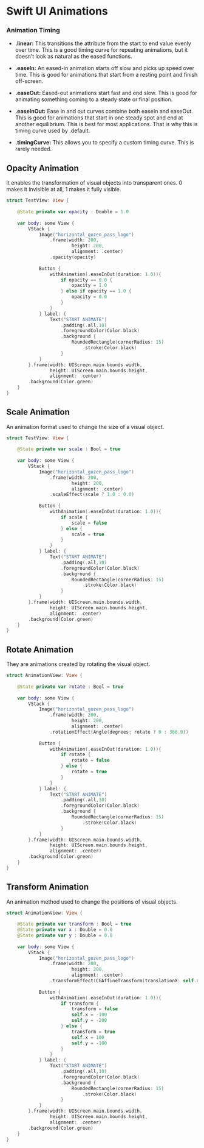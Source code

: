 # Swift UI Animations

### Animation Timing
- <b>.linear:</b> This transitions the attribute from the start to end value evenly over time. This is a good timing curve for repeating animations, but it doesn’t look as natural as the eased functions.

- <b>.easeIn:</b> An eased-in animation starts off slow and picks up speed over time. This is good for animations that start from a resting point and finish off-screen.

- <b>.easeOut:</b> Eased-out animations start fast and end slow. This is good for animating something coming to a steady state or final position.

- <b>.easeInOut:</b> Ease in and out curves combine both easeIn and easeOut. This is good for animations that start in one steady spot and end at another equilibrium. This is best for most applications. That is why this is timing curve used by .default.

- <b>.timingCurve:</b> This allows you to specify a custom timing curve. This is rarely needed.

## Opacity Animation
It enables the transformation of visual objects into transparent ones. 0 makes it invisible at all, 1 makes it fully visible.
```swift
struct TestView: View {
    
    @State private var opacity : Double = 1.0
    
    var body: some View {
        VStack {
            Image("horizontal_gozen_pass_logo")
                .frame(width: 200,
                        height: 200,
                        alignment: .center)
                .opacity(opacity)
                
            Button {
                withAnimation(.easeInOut(duration: 1.0)){
                    if opacity == 0.0 {
                        opacity = 1.0
                    } else if opacity == 1.0 {
                        opacity = 0.0
                    }
                }
            } label: {
                Text("START ANIMATE")
                    .padding(.all,10)
                    .foregroundColor(Color.black)
                    .background {
                        RoundedRectangle(cornerRadius: 15)
                            .stroke(Color.black)
                    }
            }
        }.frame(width: UIScreen.main.bounds.width,
                height: UIScreen.main.bounds.height,
                alignment: .center)
        .background(Color.green)
    }
}
```
## Scale Animation
An animation format used to change the size of a visual object.
```swift
struct TestView: View {
    
    @State private var scale : Bool = true
    
    var body: some View {
        VStack {
            Image("horizontal_gozen_pass_logo")
                .frame(width: 200,
                        height: 200,
                        alignment: .center)
                .scaleEffect(scale ? 1.0 : 0.0)
                
            Button {
                withAnimation(.easeInOut(duration: 1.0)){
                    if scale {
                        scale = false
                    } else {
                        scale = true
                    }
                }
            } label: {
                Text("START ANIMATE")
                    .padding(.all,10)
                    .foregroundColor(Color.black)
                    .background {
                        RoundedRectangle(cornerRadius: 15)
                            .stroke(Color.black)
                    }
            }
        }.frame(width: UIScreen.main.bounds.width,
                height: UIScreen.main.bounds.height,
                alignment: .center)
        .background(Color.green)
    }
}
```

## Rotate Animation
They are animations created by rotating the visual object.
```swift
struct AnimationView: View {
    
    @State private var rotate : Bool = true
    
    var body: some View {
        VStack {
            Image("horizontal_gozen_pass_logo")
                .frame(width: 200,
                        height: 200,
                        alignment: .center)
                .rotationEffect(Angle(degrees: rotate ? 0 : 360.0))
                
            Button {
                withAnimation(.easeInOut(duration: 1.0)){
                    if rotate {
                        rotate = false
                    } else {
                        rotate = true
                    }
                }
            } label: {
                Text("START ANIMATE")
                    .padding(.all,10)
                    .foregroundColor(Color.black)
                    .background {
                        RoundedRectangle(cornerRadius: 15)
                            .stroke(Color.black)
                    }
            }
        }.frame(width: UIScreen.main.bounds.width,
                height: UIScreen.main.bounds.height,
                alignment: .center)
        .background(Color.green)
    }
}
```

## Transform Animation
An animation method used to change the positions of visual objects.
```swift
struct AnimationView: View {
    
    @State private var transform : Bool = true
    @State private var x : Double = 0.0
    @State private var y : Double = 0.0
    
    var body: some View {
        VStack {
            Image("horizontal_gozen_pass_logo")
                .frame(width: 200,
                        height: 200,
                        alignment: .center)
                .transformEffect(CGAffineTransform(translationX: self.x, y: self.y))
                
            Button {
                withAnimation(.easeInOut(duration: 1.0)){
                    if transform {
                        transform = false
                        self.x = -100
                        self.y = -200
                    } else {
                        transform = true
                        self.x = 100
                        self.y = -100
                    }
                }
            } label: {
                Text("START ANIMATE")
                    .padding(.all,10)
                    .foregroundColor(Color.black)
                    .background {
                        RoundedRectangle(cornerRadius: 15)
                            .stroke(Color.black)
                    }
            }
        }.frame(width: UIScreen.main.bounds.width,
                height: UIScreen.main.bounds.height,
                alignment: .center)
        .background(Color.green)
    }
}
```
